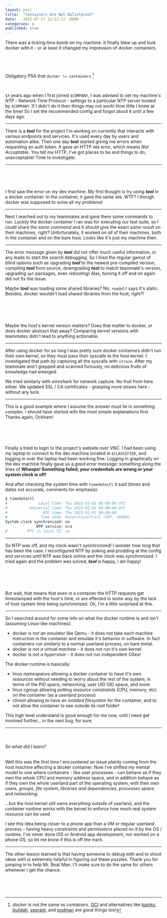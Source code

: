 ```yaml
---
layout: post
title:  "Containers Are Not Bulletproof"
date:   2023-07-27 12:12:12 -0000
categories: p
published: true
---
```


There was a ticking time bomb on my machine. It finally blew up and took docker with it - or at least it changed my impression of docker containers.

# <nbsp>
<br>

Obligatory PSA that `docker != containers` [^1]

<br>

`$X` years ago when I first joined `$COMPANY`, I was advised to set my machine's *NTP* - Network Time Protocol - settings to a particular NTP server hosted by `$COMPANY`. If I didn't do it then things may not work! How little I knew at the time! So I set the recommended config and forgot about it until a few days ago.

---

There is a ***tool*** for the project I'm working on currently that interacts with various endpoints and services. It's used every day by users and automation alike. Then one day ***tool*** started giving me errors when requesting an auth token. It gave an HTTP `406` error, which means *Not Acceptable*. You tell me HTTP, I've got places to be and things to do, unacceptable! Time to investigate.

---
<br>
<br>

## <nbsp>

I first saw the error on my dev machine. My first thought is try using ***tool*** in a docker container. In the container, it gave the same `406`. WTF? I though docker was supposed to solve all my problems!

---

Next I reached out to my teammates and gave them some commands to run. Luckily the docker container I ran was for executing our test suite, so I could share the *same command* and it should give the exact *same result* on their machines, right? Unfortunately, it worked on *all* of their machines, both in the container and on the bare host. Looks like it's just my machine then.

---

The error message given by ***tool*** did not offer much useful information, or any leads to start the search debugging. So I tried the regular gamut of blind options such as upgrading ***tool*** to the newest pre-compiled version, compiling ***tool*** from source, downgrading ***tool*** to match teammate's version, upgrading `apt` packages, even *rebooting!* Alas, turning it off and on again did not fix the issue.

Maybe ***tool*** was loading some shared libraries? No, `readelf` says it's static. Besides, docker wouldn't load shared libraries from the host, right?!

<br>

### <nbsp>

<br>

Maybe the host's kernel version matters? Does that matter to docker, or does docker abstract that away? Comparing kernel versions with teammates didn't lead to anything actionable.

---

After using docker for so long I was pretty sure docker containers didn't run their own kernel, so they must pass their syscalls to the host kernel. I investigated that path by capturing all the syscalls with `strace`. After my teammate and I grepped and scanned furiously, no delicious fruits of knowledge had emerged.

We tried similarly with *wireshark* for network capture. No fruit from here either. We updated SSL / CA certificates - grasping more straws here - without any luck.

---

This is a good example where I assume the answer *must* lie in something complex. I should have started with the most simple explanations first. Thanks again, Ockham!

<br>

#### <nbsp>

<br>

Finally a tried to login to the project's website over *VNC*. I had been using my laptop to connect to the dev machine located in `$CLASSIFIED`, and logging in over the laptop had been working fine. Logging in graphically on the dev machine finally gave us a *good error message*: something along the lines of **Whoops! Something failed, your credentials are wrong or your system clock is off!**

And after checking the system time with `timedatectl` it said (times and dates not accurate, comments for emphasis):
```sh
$ timedatectl
#              Local time: Thu 2023-01-01 00:00:00 UTC
#          Universal time: Thu 2023-01-01 00:00:00 UTC
#                RTC time: Thu 2023-01-01 00:00:00
#               Time zone: Antarctica/Troll (GMT, +0000)
System clock synchronized: no
              NTP service: n/a
#         RTC in local TZ: no
```

---

So NTP was off, and my clock wasn't synchronized! I wonder how long that has been the case. I reconfigured NTP by poking and prodding at the config and services until NTP was back online and the clock was synchronized. I tried again and the problem was solved, ***tool*** is happy, I am happy!

<br>

##### <nbsp>

<br>

But wait, that means that even in a container the HTTP requests get timestamped with the host's time, or are effected in some way by the lack of host system time being synchronized. Ok, I'm a little surprised at this.

---

So I searched around for some info on what the docker runtime is and isn't (assuming Linux-like machines):
- docker is *not an emulator* like Qemu - it does not take each machine instruction in the container and emulate it's behavior in software. In fact containers run similarly to a normal userland process, on bare metal.
- docker is *not a virtual machine* - it does not run it's own kernel
- docker is *not a hypervisor* - it does not run independent OSes!

The docker runtime is basically:
- linux *namespaces* allowing a docker container to have it's *own resources* without needing to worry about the rest of the system, in terms of the PID space, networking, user UID GID space, and more
- linux *cgroup* allowing putting *resource constraints* (CPU, memory, etc) on the container (as a userland process)
- *chroot* allowing to have an *isolated filesystem* for the container, and to not allow the container to see outside its root folder!

This high level understand is good enough for me now, until I need get involved further... in the next bug, for sure.

---

<br>

###### So what did I learn?<nbsp>

Well this was the first time I encountered an issue plainly coming from the host machine affecting a docker container. Now I've shifted my mental model to one where containers - like user processes - can behave as if they own the *whole CPU* and *memory* address space, and in addition behave as if they own the whole userland part of the operating system, with their own *users*, *groups*, *file system*, *libraries and dependencies*, *processes space*, and *networking*.

...but the host kernel still owns *everything* outside of userland, and the container runtime works with the kernel to enforce how much real system resource can be used.

I see this idea being closer to a phone app than a VM or regular userland process - having heavy constraints and permissions placed on it by the OS / runtime. I've never done iOS or Android app development, nor worked on a phone OS, so let me know if this is off the mark.

---

The other lesson learned is that having someone to debug with and to shoot ideas with is extremely helpful in figuring out these puzzles. Thank you for jumping in to help Mr. Boat Man. I'll make sure to do the same for others whenever I get the chance.

<br>
<br>
<br>

[^1]: *docker* is not the same as *containers*. [OCI](https://opencontainers.org/) and alternatives like [kaniko](https://github.com/GoogleContainerTools/kaniko), [buildah](https://buildah.io/), [vagrant](https://developer.hashicorp.com/vagrant), and [podman](https://podman.io/) are good things too!